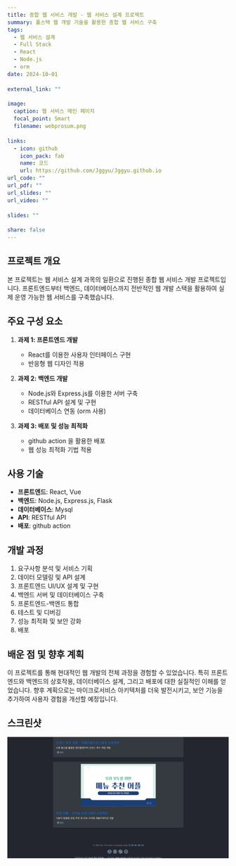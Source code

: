 ```yaml
---
title: 종합 웹 서비스 개발 - 웹 서비스 설계 프로젝트
summary: 풀스택 웹 개발 기술을 활용한 종합 웹 서비스 구축
tags:
  - 웹 서비스 설계
  - Full Stack
  - React
  - Node.js
  - orm
date: 2024-10-01

external_link: ""

image:
  caption: 웹 서비스 메인 페이지
  focal_point: Smart
  filename: webprosum.png

links:
  - icon: github
    icon_pack: fab
    name: 코드
    url: https://github.com/Jggyu/Jggyu.github.io
url_code: ""
url_pdf: ""
url_slides: ""
url_video: ""

slides: ""

share: false
---
```


## 프로젝트 개요

본 프로젝트는 웹 서비스 설계 과목의 일환으로 진행된 종합 웹 서비스 개발 프로젝트입니다. 프론트엔드부터 백엔드, 데이터베이스까지 전반적인 웹 개발 스택을 활용하여 실제 운영 가능한 웹 서비스를 구축했습니다.

## 주요 구성 요소

1. **과제 1: 프론트엔드 개발**
   - React를 이용한 사용자 인터페이스 구현
   - 반응형 웹 디자인 적용

2. **과제 2: 백엔드 개발**
   - Node.js와 Express.js를 이용한 서버 구축
   - RESTful API 설계 및 구현
   - 데이터베이스 연동 (orm 사용)

3. **과제 3: 배포 및 성능 최적화**
   - github action 을 활용한 배포
   - 웹 성능 최적화 기법 적용


## 사용 기술

- **프론트엔드**: React, Vue
- **백엔드**: Node.js, Express.js, Flask
- **데이터베이스**: Mysql
- **API**: RESTful API
- **배포**: github action

## 개발 과정

1. 요구사항 분석 및 서비스 기획
2. 데이터 모델링 및 API 설계
3. 프론트엔드 UI/UX 설계 및 구현
4. 백엔드 서버 및 데이터베이스 구축
5. 프론트엔드-백엔드 통합
6. 테스트 및 디버깅
7. 성능 최적화 및 보안 강화
8. 배포

## 배운 점 및 향후 계획

이 프로젝트를 통해 현대적인 웹 개발의 전체 과정을 경험할 수 있었습니다. 특히 프론트엔드와 백엔드의 상호작용, 데이터베이스 설계, 그리고 배포에 대한 실질적인 이해를 얻었습니다. 향후 계획으로는 마이크로서비스 아키텍처를 더욱 발전시키고, 보안 기능을 추가하여 사용자 경험을 개선할 예정입니다.

## 스크린샷

![웹 서비스 프로젝트 페이지](web-1.png "프로젝트 페이지")
